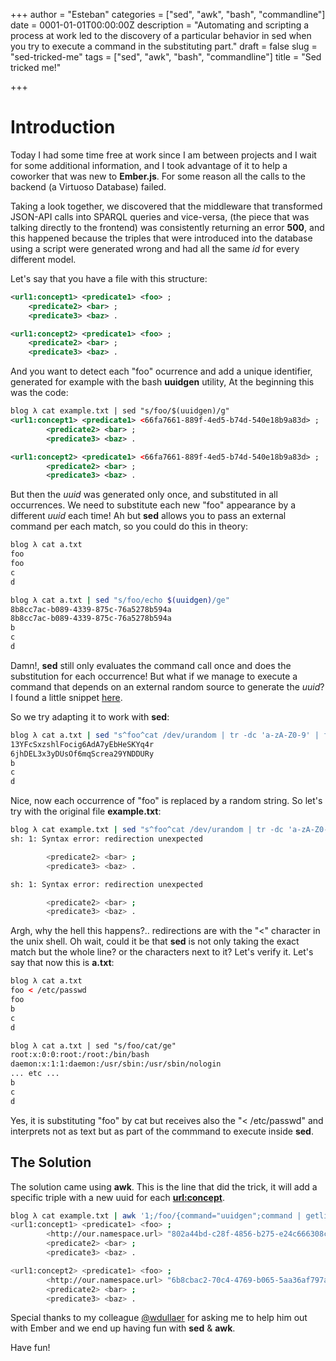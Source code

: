 +++
author = "Esteban"
categories = ["sed", "awk", "bash", "commandline"]
date = 0001-01-01T00:00:00Z
description = "Automating and scripting a process at work led to the discovery of  a particular behavior in sed when you try to execute a command in the substituting part."
draft = false
slug = "sed-tricked-me"
tags = ["sed", "awk", "bash", "commandline"]
title = "Sed tricked me!"

+++


# Introduction

Today I had some time free at work since I am between projects and I wait for some additional information, and I took advantage of it to help a coworker that was new to **Ember.js**. For some reason all the calls to the backend (a Virtuoso Database) failed.

Taking a look together, we discovered that the middleware that transformed JSON-API calls into SPARQL queries and vice-versa, (the piece that was talking directly to the frontend) was consistently returning an error **500**, and this happened because the triples that were introduced into the database using a script were generated wrong and had all the same *id* for every different model.

Let's say that you have a file with this structure:

```xml
<url1:concept1> <predicate1> <foo> ;
	<predicate2> <bar> ;
	<predicate3> <baz> .

<url1:concept2> <predicate1> <foo> ;
	<predicate2> <bar> ;
	<predicate3> <baz> .
```


And you want to detect each "foo" ocurrence and add a unique identifier, generated for example with the bash **uuidgen** utility, At the beginning this was the code:

```xml
blog λ cat example.txt | sed "s/foo/$(uuidgen)/g"
<url1:concept1> <predicate1> <66fa7661-889f-4ed5-b74d-540e18b9a83d> ;
        <predicate2> <bar> ;
        <predicate3> <baz> .

<url1:concept2> <predicate1> <66fa7661-889f-4ed5-b74d-540e18b9a83d> ;
        <predicate2> <bar> ;
        <predicate3> <baz> .

```

But then the *uuid* was generated only once, and substituted in all occurrences. We need to substitute each new "foo" appearance by a different *uuid* each time! Ah but **sed** allows you to pass an external command per each match, so you could do this in theory:

```sh
blog λ cat a.txt
foo
foo
c
d

blog λ cat a.txt | sed "s/foo/echo $(uuidgen)/ge"
8b8cc7ac-b089-4339-875c-76a5278b594a
8b8cc7ac-b089-4339-875c-76a5278b594a
b
c
d
```

Damn!, **sed** still only evaluates the command call once and does the substitution for each occurrence! But what if we manage to execute a command that depends on an external random source to generate the *uuid*? I found a little snippet [here](https://gist.github.com/earthgecko/3089509).

So we try adapting it to work with **sed**:

```sh
blog λ cat a.txt | sed "s^foo^cat /dev/urandom | tr -dc 'a-zA-Z0-9' | fold -w ${1:-32} | head -n 1^ge"
13YFcSxzshlFocig6AdA7yEbHeSKYq4r
6jhDEL3x3yDUsOf6mqScrea29YNDDURy
b
c
d

```

Nice, now each occurrence of "foo" is replaced by a random string. So let's try with the original file **example.txt**:


```sh
blog λ cat example.txt | sed "s^foo^cat /dev/urandom | tr -dc 'a-zA-Z0-9' | fold -w ${1:-32} | head -n 1^ge"
sh: 1: Syntax error: redirection unexpected

        <predicate2> <bar> ;
        <predicate3> <baz> .

sh: 1: Syntax error: redirection unexpected

        <predicate2> <bar> ;
        <predicate3> <baz> .
```

Argh, why the hell this happens?.. redirections are with the "<" character in the unix shell. Oh wait, could it be that **sed** is not only taking the exact match but the whole line? or the characters next to it? Let's verify it. Let's say that now this is **a.txt**:

```xml
blog λ cat a.txt
foo < /etc/passwd
foo
b
c
d

blog λ cat a.txt | sed "s/foo/cat/ge"
root:x:0:0:root:/root:/bin/bash
daemon:x:1:1:daemon:/usr/sbin:/usr/sbin/nologin
... etc ...
b
c
d
```

Yes, it is substituting "foo" by cat but receives also the "< /etc/passwd" and interprets not as text but as part of the commmand to execute inside **sed**.

## The Solution

The solution came using **awk**. This is the line that did the trick, it will add a specific triple with a new uuid for each **<url:concept>**.


```sh
blog λ cat example.txt | awk '1;/foo/{command="uuidgen";command | getline uuidgen;close(command); print "\t<http://our.namespace.url> \"" uuidgen "\" ;"}'
<url1:concept1> <predicate1> <foo> ;
        <http://our.namespace.url> "802a44bd-c28f-4856-b275-e24c666308c8" ;
        <predicate2> <bar> ;
        <predicate3> <baz> .

<url1:concept2> <predicate1> <foo> ;
        <http://our.namespace.url> "6b8cbac2-70c4-4769-b065-5aa36af797a4" ;
        <predicate2> <bar> ;
        <predicate3> <baz> .

```


Special thanks to my colleague [@wdullaer](https://wdullaer.com/) for asking me to help him out with Ember and we end up having fun with **sed** & **awk**.

Have fun!

